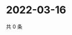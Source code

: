# 2022-03-16

共 0 条

<!-- BEGIN WEIBO -->
<!-- 最后更新时间 Wed Mar 16 2022 03:13:25 GMT+0800 (China Standard Time) -->

<!-- END WEIBO -->
